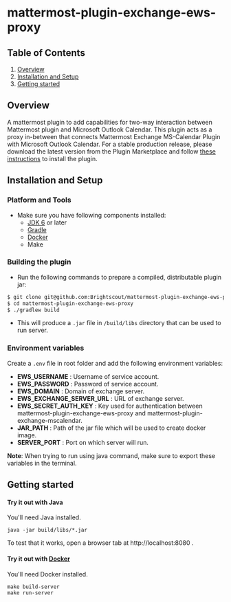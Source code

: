 # mattermost-plugin-exchange-ews-proxy

## Table of Contents

1. [Overview](#overview)
2. [Installation and Setup](#installation-and-setup)
3. [Getting started](#getting-started)

## Overview
A mattermost plugin to add capabilities for two-way interaction between Mattermost plugin and Microsoft Outlook Calendar.
This plugin acts as a proxy in-between that connects Mattermost Exchange MS-Calendar Plugin with Microsoft Outlook Calendar.
For a stable production release, please download the latest version from the Plugin Marketplace and follow [these instructions](#building-the-plugins) to install the plugin.

## Installation and Setup

### Platform and Tools
- Make sure you have following components installed:
  - [JDK 6](https://openjdk.java.net/install/) or later
  - [Gradle](https://gradle.org/install/)
  - [Docker](https://docs.docker.com/engine/install/)
  - Make

### Building the plugin

- Run the following commands to prepare a compiled, distributable plugin jar:
```bash
$ git clone git@github.com:Brightscout/mattermost-plugin-exchange-ews-proxy.git
$ cd mattermost-plugin-exchange-ews-proxy
$ ./gradlew build
```
- This will produce a `.jar` file in `/build/libs` directory that can be used to run server.

### Environment variables

Create a `.env` file in root folder and add the following environment variables:

* **EWS_USERNAME** : Username of service account.
* **EWS_PASSWORD** : Password of service account.
* **EWS_DOMAIN** : Domain of exchange server.
* **EWS_EXCHANGE_SERVER_URL** : URL of exchange server.
* **EWS_SECRET_AUTH_KEY** : Key used for authentication between mattermost-plugin-exchange-ews-proxy and mattermost-plugin-exchange-mscalendar.
* **JAR_PATH** : Path of the jar file which will be used to create docker image.
* **SERVER_PORT** : Port on which server will run.

**Note**: When trying to run using java command, make sure to export these variables in the terminal.

## Getting started

#### Try it out with Java

You'll need Java installed.

    java -jar build/libs/*.jar

To test that it works, open a browser tab at http://localhost:8080 .

#### Try it out with [Docker](https://www.docker.com/)

You'll need Docker installed.
	
    make build-server
    make run-server
